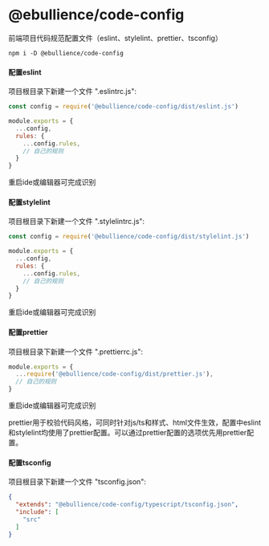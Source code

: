 # @ebullience/code-config
前端项目代码规范配置文件（eslint、stylelint、prettier、tsconfig）

```shell script
npm i -D @ebullience/code-config
```

#### 配置eslint
项目根目录下新建一个文件 ".eslintrc.js":

```js
const config = require('@ebullience/code-config/dist/eslint.js')

module.exports = {
  ...config,
  rules: {
    ...config.rules,
    // 自己的规则
  }
}
```

重启ide或编辑器可完成识别

#### 配置stylelint
项目根目录下新建一个文件 ".stylelintrc.js":

```js
const config = require('@ebullience/code-config/dist/stylelint.js')

module.exports = {
  ...config,
  rules: {
    ...config.rules,
    // 自己的规则
  }
}
```

重启ide或编辑器可完成识别

#### 配置prettier
项目根目录下新建一个文件 ".prettierrc.js":

```js
module.exports = {
  ...require('@ebullience/code-config/dist/prettier.js'),
  // 自己的规则
}
```

重启ide或编辑器可完成识别

prettier用于校验代码风格，可同时针对js/ts和样式、html文件生效，配置中eslint和stylelint均使用了prettier配置。可以通过prettier配置的选项优先用prettier配置。

#### 配置tsconfig
项目根目录下新建一个文件 "tsconfig.json":

```json
{
  "extends": "@ebullience/code-config/typescript/tsconfig.json",
  "include": [
    "src"
  ]
}
```